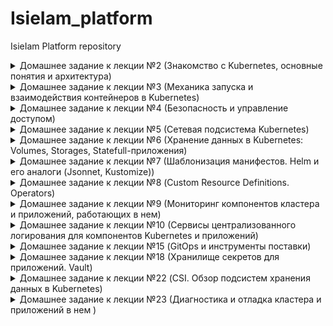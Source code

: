 # IsieIam_platform
IsieIam Platform repository

<details>
<summary>Домашнее задание к лекции №2 (Знакомство с Kubernetes, основные понятия и архитектура)
</summary>

### Предзадание:
 - создана ветка kubernetes-prepare, в ней:
 - добавлен .travis.yml
 - добавлен шаблон для описания PR
 - добавлен .github/auto_assign.yml
 - создан PR к ветке main

### Задание:
 - установлен minikube (sudo -E minikube start --driver=none)
 - minikube ssh для выбранного способа старта не работает, т.к. vm как таковой нет, в вышестоящем запуске миникуб запускается в docker
 - установлен k8s dashboard и k9s

```
Для получения token для dashboard использовать:
kubectl get secrets -n kubernetes-dashboard
kubectl describe secret kubernetes-dashboard-token-**** -n kubernetes-dashboard
```

 - Проверено удаление системных подов: выжили не все - storage-provisioner сгинул навсегда.

```
coredns-f9fd979d6-48jsj - контролируется replica-set
kube-proxy-c4zf9 - контролируется DaemonSet/kube-proxy
Остальные поды контролируются - Node/isie-virtualbox, они являются static pods и контролируются kubelet, доп инфо тут:
  https://kubernetes.io/docs/tasks/configure-pod-container/static-pod/
их yml хранятся в /etc/kubernetes/manifest/
```

 - Создан dockerfile для запуска nginx, в него помещен измененный дефолтный конфиг и простой homework.html для тестов.
 - В dockerfile добавлены команды для запуска nginx от пользователя с uid 1001, самого nginx на 8000 порту и root каталогом /app
 - Собран и запушен в hub.docker.com образ.

```
для сборки и пуша использовать:
sudo docker build -t isieiam/nginx-test:1.0 .
sudo docker push isieiam/nginx-test:1.0
```

 - Написан web-pod.yaml и применен в миникуб

```
для установки пода из файла:
kubectl apply -f web-pod.yaml
для получения yaml пода:
kubectl get pod web -o yaml
альтернативно - вывод описания пода
kubectl describe pod web
```

 - Добавлен к под-у web init контейнер, который скачивает статику с https://tinyurl.com/otus-k8s-intro и которое через volume попадает к nginx в его рутовую директорию.

```
для проверки и проброса порта наружу:
kubectl port-forward --address 0.0.0.0 pod/web 8000:8000
```

 - Hipster-shop - склонирован репо, собран и запушен в hub.docker.com frontend

```
для сборки и пуша фронта:
sudo docker build -t isieiam/hipster-front:1.0 .
sudo docker push isieiam/hipster-front:1.0
генерация манифестов средствами kubectl:
kubectl run frontend --image isieiam/hipster-front:1.0 --restart=Never --dry-run=true -o yaml > frontend-pod.yaml
```

### Задание со *:

> Выясните причину, по которой pod frontend находится в статусе Error

Причина в том что он не может найти переменные окружения:

```
panic: environment variable "PRODUCT_CATALOG_SERVICE_ADDR" not set
```

> Создайте новый манифест frontend-pod-healthy.yaml...В результате, после применения исправленного манифеста pod frontend должен находиться в статусе Running...Поместите исправленный манифест frontend-pod-healthy.yaml в директорию kubernetes-intro

Добавлены переменные окружения из https://github.com/GoogleCloudPlatform/microservices-demo/blob/master/kubernetes-manifests/frontend.yaml. 
Создан frontend-pod-healthy.yaml - в результате под запускается - все ок.

</details>

<details>
<summary>Домашнее задание к лекции №3 (Механика запуска и взаимодействия контейнеров в Kubernetes)
</summary>

### Задание:
- Развернут кластер через kind
- Проверено создание на практике replica-set
- Проверена на практике работа с deployment
- Проверено на практике использование probes
- Развернут node-exporter через daemonset на всех нодах кластера, включая master

> Руководствуясь материалами лекции опишите произошедшую ситуацию, почему обновление ReplicaSet не повлекло обновление запущенных pod? 

ответ из лекции: потому что ReplicationController "НЕ проверяет соответствие запущенных Podов шаблону"

- Вспомогательные команды:

```
- получить поды по метке:
kubectl get pods -l app=frontend
- получить реплики:
kubectl get rs
- масштабирование реплики
kubectl scale replicaset frontend --replicas=3
- отследить развертывание реплики по метке:
kubectl apply -f frontend-replicaset.yaml | kubectl get pods -l app=frontend -w
- откат deployment-a:
kubectl rollout undo deployment paymentservice --to-revision=1 | kubectl get rs -l app=paymentservice -w
```

### Задание со * №1:

> С использованием параметров maxSurge и maxUnavailable самостоятельно реализуйте два следующих сценария развертывания:

```
Аналог blue-green:
1. Развертывание трех новых pod
2. Удаление трех старых pod
Reverse Rolling Update:
1. Удаление одного старого pod
2. Создание одного нового pod
```

Созданы:
- paymentservice-deployment-bg.yaml
- paymentservice-deployment-reverse.yaml

### Задание со * №2:

> Найдите в интернете или напишите самостоятельно манифест node-exporter-daemonset.yaml для развертывания DaemonSet с Node Exporter

- в инете найдено здесь https://github.com/shevyf/prom_on_k8s_howto/blob/master/node-exporter-daemonset.yml
- актуализировано под текущую версию api и убраны некоторые навороты - см node-exporter-daemonset.yaml
- метрики собираются

### Задание со **:

>Найдите способ модернизировать свой DaemonSet таким образом, чтобы Node Exporter был развернут как на master, так и на worker нодах (конфигурацию самих нод изменять нельзя)

Пример можно найти в мануале: https://kubernetes.io/docs/concepts/workloads/controllers/daemonset/

```
tolerations: # this toleration is to have the daemonset runnable on master nodes remove it if your masters can't run pods
  - key: node-role.kubernetes.io/master
    effect: NoSchedule
```

Параметр добавлен в node-exporter-daemonset.yaml

</details>

<details>
<summary>Домашнее задание к лекции №4 (Безопасность и управление доступом)
</summary>

### Задание:

- Изучено https://kubernetes.io/docs/reference/access-authn-authz/rbac/
- сделаны задания:

#### Задание №1
- Создать Service Account bob, дать ему роль admin в рамках всего кластера
- Создать Service Account dave без доступа к кластеру

#### Задание №2
- Создать Namespace prometheus
- Создать Service Account carol в этом Namespace
- Дать всем Service Account в Namespace prometheus возможность делать get, list, watch в отношении Pods всего кластера

#### Задание №3
- Создать Namespace dev
- Создать Service Account jane в Namespace dev
- Дать jane роль admin в рамках Namespace dev
- Создать Service Account ken в Namespace dev
- Дать ken роль view в рамках Namespace dev

#### Шпаргалка:
- ClusterRole не принадлежит ни одному namespace
- ClusterRole - роль на весь кластер
- Role - роль только на неймспейс
- И с ролями надо внимательно - могут существовать одноименные роли на кластер и в неймспейсе
- FAQ по биндингу:

```
apiVersion: rbac.authorization.k8s.io/v1
# Этот биндинг дает ползователю "jane" роль pod-reader  в "default" неймспейсе
# Роль  "pod-reader" должна в этом неймспейсе существовать.
kind: RoleBinding
metadata:
  name: read-pods    # придумываем название биндингу
  namespace: default # создаем биндинг именно в default
subjects:            # кому даем права
                     # можно указать нескользо "subject"
- kind: User
  name: jane         # имя пользователя регистрозависимое
  apiGroup: rbac.authorization.k8s.io
roleRef:             # указываем одну роль которую дадим верхним пользователям или сервисаккаунтам
  kind: Role         # либо  Role, либо ClusterRole
  name: pod-reader   # должно быть имя существующей Role или ClusterRole
  apiGroup: rbac.authorization.k8s.io
```

</details>

<details>
<summary>Домашнее задание к лекции №5 (Сетевая подсистема Kubernetes)
</summary>

### Задание:

- ветка kubernets-network, рабочий каталог kubernetes-network
- добавлены и проверена работоспособность readinessProbe и livenessProbe в web-pod.yml
- создан deployment под наше приложение web, добавлена strategy, с параметрами maxSurge и maxUnavailable есть пример в прошлой Д/З в задании с *
- изучены service c clusterip, а также наложение его создания на iptables
- переключен kube-proxy на ipvs, установлен и настроен metallb, изучено применение service loadbalancer

```
Для получения прямого доступа с локальной машины до сервисов
узнаем ip minikube: minikube ip (192.168.49.2)
при создании указывали подсетку для ext адресов или смотрим ext адрес у нужного нам сервиса 
и дальше прописываем маршрут на локальной машине для доступа к сервисам ip route add 172.17.255.0/24 via 192.168.49.2

Альтернативно можно пробрасывать любые порты на сущности вида pod, deployment, service:
kubectl port-forward service/web-svc-lb 5555:5555
kubectl port-forward deployment/web 5555:8000
```

- Установлен Ingress-COntroller в виде nginx с использованием metallb (никогда так делать больше не буду, чет слишком сложно)
- Создан headless сервис и ingress для нашего сервиса (web-svc-headless.yaml, web-ingress.yaml )


### Самопроверка:

>Вопрос для самопроверки:
>1. Почему следующая конфигурация валидна, но не имеет смысла?

```
livenessProbe:
 exec:
 command:
 - 'sh'
 - '-c'
 - 'ps aux | grep my_web_server_process'
```

С точки зрения проверки работоспопобсноти сайта - наличие процесса веб-сервера не гарантирует работоспособность сайта.
Grep: the grep manual at the exit status section report: EXIT STATUS The exit status is 0 if selected lines are found, and 1 if not found.
Т.е. grep вернет 0 если процесс есть и не 1 если его нет.

>2. Бывают ли ситуации, когда она все-таки имеет смысл?

Бывают - например когда у нас какое-нибудь легаси приложение или когда в одном контейнере надо мониторить допустим два процесса(entrypoint отвечает за основное), а liveness смотрит допустим на второе и падение второго тоже критично.

### Задание со * №1:

> 1. Сделайте сервис LoadBalancer , который откроет доступ к CoreDNS снаружи кластера (позволит получать записи через внешний IP). Например, nslookup web.default.cluster.local 172.17.255.10 .
> 2. Поскольку DNS работает по TCP и UDP протоколам - учтите это в конфигурации. Оба протокола должны работать по одному и тому же IPадресу балансировщика.
> 3. Полученные манифесты положите в подкаталог ./coredns

Релизовано, см ./kubernetes-network/ext-coredns-svc.yaml

Правда есть момент - сам сервис позволяет резолвить как имена так и обратный просмотр, но что интересно, у меня имена резолвились только в виде ip_address.web.default.cluster.local, почему они так генерились непонятно.

Подсказка: см https://metallb.universe.tf/usage/#ip-address-sharing

### Задание со * №2: Ingress для Dashboard

> Добавьте доступ к kubernetes-dashboard через наш Ingress-прокси:
> 1. Cервис должен быть доступен через префикс /dashboard ).
> 2. Kubernetes Dashboard должен быть развернут из официального манифеста. Актуальная ссылка есть в .
> 3. Написанные вами манифесты положите в подкаталог ./dashboard

Установлен kubernetes-dashboard: https://github.com/kubernetes/dashboard

```
kubectl apply -f https://raw.githubusercontent.com/kubernetes/dashboard/v2.1.0/aio/deploy/recommended.yaml
```

Написан манифест: ./kubernetes-network/dashboard/dashboard-ingress.yaml Проверена работоспособность - все ок.

Для выковыривания токена можно использовать, подставив нужное имя пода: 

```
kubectl describe secret kubernetes-dashboard-token-t5qnb -n kubernetes-dashboard
```

### Задание со * №3: Canary для Ingress

> Перенаправление части трафика на выделенную группу подов должно происходить по HTTP-заголовку.
> Естественно, что вам понадобятся 1-2 "канареечных" пода. 
> Написанные манифесты положите в подкаталог ./canary

В каталоге ./kubernetes-network/canary созданы два типа файлов: deployment, service, ingress для main приложения и для canary.

Выполняем kubectl apply -f ./ в каталоге canary. В реузльтате получаем два приложения.

Основной интерес представляе web-ingress-canary.yaml - в нем задаются основные параметры канарейки:

```
    nginx.ingress.kubernetes.io/canary: "true"                  # включает режим канарейки для nginx для нашего правила
    nginx.ingress.kubernetes.io/canary-by-header: "canary"      # вариант №1: задаем header имя по которому будем проверять идти нам в канарейку или нет
    nginx.ingress.kubernetes.io/canary-by-header-value: "true"  #             задаем header значение
    #nginx.ingress.kubernetes.io/canary-weight: "50"            # вариант №2: задаем в % соотношении запросов между промом и канарейкой кого и ск-ко - не совместимо с вариантом №1
```

Проверить что canary работает, т.е. на него идет трафик для нашего приложения - можно на выводе index.html по host name - там будет имя пода: main для основного приложения, canary для канарейки.

Подробности по настройке можно найти тут: https://github.com/kubernetes/ingress-nginx/blob/master/docs/user-guide/nginx-configuration/annotations.md#canary

### Доп инфо:

- на 20 версии кубера и докера заработало minikube ssh
- для запуска minikube: minikube start --vm-driver=docker  (причем по дефолту теперь оно запускается с vm в виде docker)
- Остановка: minikube stop
- Удаление кластера: minikube delete
- Установка дашборда: minikube dashboard
- Установка ингресса: minikube addons enable ingress
- Получение адреса minikube: minikube ip

</details>

<details>
<summary>Домашнее задание к лекции №6 (Хранение данных в Kubernetes: Volumes, Storages, Statefull-приложения)
</summary>

### Задание:

- Запущен кластен через kind
- Установлен MinIO (https://min.io) statefulset и service с использованием их манифестов:

```
kubectl apply -f https://raw.githubusercontent.com/express42/otus-platformsnippets/master/Module-02/Kuberenetes-volumes/minio-statefulset.yaml
kubectl apply -f https://raw.githubusercontent.com/express42/otus-platformsnippets/master/Module-02/Kuberenetes-volumes/minio-headless-service.yaml
```

- Манифесты сохранены в каталог: ./kubernetes-volumes
- Замучаны pv и pvc в разных способах создания и удаления, а также применения политик.
- Изучено как это хранится на диске с учетом stadard плагина kind и minikube
- Для запуска minio можно использовать: kubectl port-forward statefulsets/minio 9000:9000
- Опробовано использование самого minio
- На будущее есть некая то ли фича, то ли баг(по крайней мере офф документации k8s поведение явно противоречит, то это же плагин :) ):

>Интересный момент поймал на kind(да и minikube также ведет себя) с volume(домашка с minio): 
>если попытаться удалить PV(policy deleted) при существующем PVC, PV перейдет в terminated 
>как описано например тут https://kubernetes.io/docs/concepts/storage/persistent-volumes/#storage-object-in-use-protection), 
>но когда удалить PVC после этого, PV удалится, но данные по факту останутся в каталоге докера(в volumes) несмотря на политику. 
>Если же удалить изначально PVC, то и PV и данные удалятся(считаем что сам ss minio во всех случаях уже убит).  

### Задание со *

>В конфигурации нашего StatefulSet данные указаны в открытом виде, что не безопасно.
> Поместите данные в и настройте конфигурацию на их использование.

Написан манифест для secret. Сами secret закодированы base64. В существующие манифест statefulset добавлено использование secret.

</details>


<details>
<summary>Домашнее задание к лекции №7 (Шаблонизация манифестов. Helm и его аналоги (Jsonnet, Kustomize))
</summary>

### Задание:

- В этом задании есть небольшая инструкция по google cloud platform.(само облако осталось с прошлого курса)
- Создан k8s в GCP
- Обновлен helm3 до актуальной версии.

```
т.к. часть версий helm чартов из старого репа, то обзовем:
старые: helm repo add stable-old https://charts.helm.sh/stable
новые:  helm repo add stable https://kubernetes-charts.storage.googleapis.com
```

- Установлен nginx ingress через helm:

```
kubectl create ns nginx-ingress
helm upgrade --install nginx-ingress stable-old/nginx-ingress --wait \
 --namespace=nginx-ingress \
 --version=1.41.3
```

- Установлен cert manager через helm:

```
kubectl create namespace cert-manager
# ставим дополнения:
kubectl apply -f https://github.com/jetstack/cert-manager/releases/download/v1.1.0/cert-manager.crds.yaml -n cert-manager
# ставим сам менеджер
helm install cert-manager jetstack/cert-manager --namespace cert-manager --version v1.1.0
# доп инфо:
https://habr.com/ru/company/flant/blog/496936/
```

- Установлены clusterissures для автоматической выдачи сертификатов используя let's encrypt - см kubernetes-templating/cert-manager. Один файл для прода(реальный сертификат), второй для stage(фейковый сертификат от LE)

```
Для использования потом в ингрессе этих issuer необходимо добавить аннотации и секрет - как на примере ниже(в секрет поместится полученный сертификат):
  tls:
    enabled: true
    secretName: "harbor.35.192.45.27.nip.io"
    #secretName: ""
  ingress:
    hosts:
      core: harbor.35.192.45.27.nip.io
    annotations:
      kubernetes.io/ingress.class: nginx
      kubernetes.io/tls-acme: "true"
      cert-manager.io/cluster-issuer: "letsencrypt-production"
      cert-manager.io/acme-challenge-type: http01
```

- Установлен chartmuseum, на нем проверена корректная выдача сертификата - все ок.

```
kubectl create ns chartmuseum
helm upgrade --install chartmuseum stable-old/chartmuseum --wait \
 --namespace=chartmuseum \
 --version=2.13.2 \
 -f kubernetes-templating/chartmuseum/values.yaml

helm ls -n chartmuseum
```

### Задание со * №1: chartmuseum

>Научитесь работать с chartmuseum
>Опишите в PR последовательность действий, необходимых для добавления туда helm chart's и их установки с использованием chartmuseum как репозитория

Набор команд для использования chartmuseum ниже, вспомогательные ссылки: 
- https://chartmuseum.com/docs/#uploading-a-chart-package
- https://stackoverflow.com/questions/48577211/fail-to-upload-chart-to-chartmuseum

Тренироваться будем на чартах реддита с прошлых заданий:

```
# Для начала ставим плагин позволяющий пушить в какой-либо хелм репо:
helm plugin install https://github.com/chartmuseum/helm-push.git
# создаем пакет чарта (на выходе получим архив такой же как и при сборе зависимостей)
helm package .
# добавляем музей как репо для хелма:
helm repo add my-chartmuseum https://chartmuseum.34.68.65.51.nip.io
# пушим
helm push reddit/ my-chartmuseum
# обновляем:
helm repo update
# проверяем:
helm search repo reddit
NAME                 	CHART VERSION	APP VERSION	DESCRIPTION                   
my-chartmuseum/reddit	0.1.0        	           	OTUS sample reddit application
# и при необходимости можно поставить:
helm upgrade --install reddit my-chartmuseum/reddit
```

### Самостоятельное задание  №1: harbor

- Добавляем репо: helm repo add harbor https://helm.goharbor.io
- Создаем namespace: kubectl create ns harbor
- Устанавливаем, перед этим подготовив кастомные переменные:

```
helm upgrade --install harbor harbor/harbor --wait \
 --namespace=harbor \
 -f kubernetes-templating/harbor/values.yaml
```

- Реквизиты по умолчанию - admin/Harbor12345
- Был какой непонятный глюк что сервис не пускал себя с паролем при включенном tls, спустя неделю при тех же настройках все запустилось.

### Задание со * №2: Используем helmfile

> Опишите установку nginx-ingress, cert-manager и harbor в helmfile
> Приложите получившийся helmfile.yaml и другие файлы (при их наличии) в директорию kubernetes-templating/helmfile

- Написан файл: kubernetes-templating/helmfile/helmfile.yaml
- Для установки богатства из файла достаточно использовать helmfile sync в каталоге с файлом, единственно потом придется запустить повторно проставив корректный ext-ip ингресса(т.к. используется внешний сервис для генерации dns по ip).
- Есть момент: если существуют какие-то одноименные ресурсы оно выдаст ошибку и не поставится (например crd от cred-manager), но это справедливо и для любой установки любого чарта к существующим ресурсам в k8s.


### Задание: Создаем свой helm chart

- создан helm-chart для hipster-shop, запущен, работает(для gcp чтобы пробросить nodeport - надо зайти в gui найти сервис и там будет команда для forwarding).
- вынесен frontend в отдельный чарт - проверена работоспособность через  ingress - все ок.
- параметризован чарт frontend и добавлен в зависимости к основному чарту hipster-shop (не забываем, что из чарта HS фронтенд удален)
- Шпаргалка:

```
# создаем namespace для магазина:
kubectl create ns hipster-shop
# основная команда helm для разворачивания:
helm upgrade --install hipster-shop kubernetes-templating/hipster-shop --namespace hipster-shop
# обновить зависимости для чарта:
helm dep update kubernetes-templating/hipster-shop
# ставим чарт с переопределением входных значений (в данном случае они же и являются дефолтными :))
helm upgrade --install frontend kubernetes-templating/frontend --namespace hipster-shop -f kubernetes-templating/frontend/values.yaml
# удалить релиз:
helm delete frontend --namespace hipster-shop
```

### Задание со * №3: 

>Выберите сервисы, которые можно установить как зависимости, используя community chart's. Например, это может быть Redis.

- Вынесен redis из чарта hipster-shop и переведен на community чарт - в файле chart.yaml указана зависимость на внешний чарт с redis.
- добавлены доп переменные для redis(для упрощения запуска) и для сервиса cartservice(параметризован адрес redis) - см kubernetes-templating/hipster-shop/values.yaml
- удален deployment и service от redis из основного файла hipster-shop
- проверена работоспособность - все ок.

### Необязательное задание: Работа с helm-secrets

плагин переехал на новое место, то ставим плагин для секретов: 

```
helm plugin install https://github.com/jkroepke/helm-secrets
```

Инструкция по подготовке и шифрованию секретов:

```
генерим ключ:
gpg --full-generate-key
спросит пароль на закрытый и будет храиться где-то в домашнем каталоге - путь будет в выводе, как и имя ключа (много-много символов)
Для зашифровки:
sops -e -i --pgp 22CF5819B008C76172A3E90E9AD1DCB723941D38 secrets.yaml
Для расшифровки:
# helm secrets
helm secrets view secrets.yaml
# sops
sops -d secrets.yaml
и нужно будет ввести пароль закрытого ключа.
```

использование:

```
helm secrets upgrade --install frontend kubernetes-templating/frontend --namespace
hipster-shop \
 -f kubernetes-templating/frontend/values.yaml \
 -f kubernetes-templating/frontend/secrets.yaml
```

### Проверка: залить все чарты в harbor

- Мануал по подключению harbor как чарт репо: https://goharbor.io/docs/1.10/working-with-projects/working-with-images/managing-helm-charts/
- создан kubernetes-templating/repo.sh для добавления репо харбора.
- Далее как с музеем:

```
# добавляем репо (дублирую sh, чтобы не искать), кстати в отличие от музея - харбор хочет авторизацию и chartrepo обязательный путь после имени хоста
helm repo add templating --username=admin --password=Harbor12345 https://harbor.35.192.45.27.nip.io/chartrepo
helm push hipster-shop/ templating
helm push frontend/ templating
helm repo update
helm search repo hipster-shop
```

### Задание: kubecfg

- установлен kubecfg
- вынесены из основного чарта hipster-shop длва сервиса: paymentservice и shippingservice (deployment и service)
- создан services.jsonnet шаблон для генерации компонентов двух сервисов
- чем хорош jsonnet - им удобно генерить компоненты большого множества почти одинаковых сервисов, во всех остальных случаях это боль - достаточно посмотреть на файл.
- kubecfg/jsonnet очень сильно зависят от версии k8s и соответствующего ей версии библиотеки libsonnet - если не сходятся - можно легко нарваться на несовместимость версий сущностей k8s.
- библиотека libsonnet взята с какой-то ветки и положена локально, т.к. удаленно не скачивалось.
- для проверки указанных шаблонов: kubecfg show services.jsonnet
- для установки: kubecfg update services.jsonnet --namespace hipster-shop

### Задание со * №4:

>Выберите еще один микросервис из состава hipster-shop и попробуйте использовать другое решение на основе jsonnet, например Kapitan или qbec.

Не делал.

### Самостоятельное задание  №2: Kustomize

>Отпилите еще один (любой) микросервис из all-hipstershop.yaml.yaml и самостоятельно займитесь его kustomизацией.

- отпилен recommendationservice
- созданы yaml для kusomize: kubernetes-templating/kustomize base и override
- в override сделаны две кастомизации: dev и prod 
- dev - по сути является недостающим кусочком для текущей установки hipster-shop. Для установки: kubectl apply -k kubernetes-templating/kustomize/overrides/dev
- prod отличается namespace, label и префиксом
- для просмотра результатов кастомизированных yaml: kubectl kustomize overrides/dev
- доп инфо можно найти тут: https://kubectl.docs.kubernetes.io/references/kustomize/

</details>

<details>
<summary>Домашнее задание к лекции №8 (Custom Resource Definitions. Operators)
</summary>

### Задание:

- Написаны CustomResource и CustomResourceDefinition для mysql оператора
- В crd добавлено описание обязательных полей.
- Внимание, для 20 версии k8s формат crd в kubernetes-operators/deploy/crd.yaml уже deprecated и например validation в таком виде не работает. Рядом лежит crd16.yml, который работает корректно.
- Написана часть логики mysql оператора при помощи python KOPF (каталог kubernetes-operators/build) (кратко за логику отвечает py скрипт, который в рядом лежащие шаблоны подставляет значения от cr)
- Применены crd, запущен оператор/применены его манифесты из deploy каталога/ применер CR (в deploy/deploy-operator.yml указать нужный образ с оператором)
- Есть два варианта запуска, первый дебажный через явный локальный запуск оператора и второй честный с использованием докер образа с оператором.
- Для проверки в дебажном режиме:

```
# применяем crd
kubectl apply -f deploy/crd.yml
# запускаем оператор в каталоге build (для работы не забыть pip3 install kopf/kubernetes)
kopf run mysql-operator.py
# скрипт запустится и в консольке будут его логи
# далее применяем cr
kubectl apply -f deploy/cr.yml
```

- Для проверки по-честному:

```
# применяем crd
kubectl apply -f deploy/crd.yml
# проставляем нужный образ (isieiam/mysql-operator:1.0 или готовый из ДЗ) и применяем соответствующие манифесты:
kubectl apply -f deploy/service-account.yml
kubectl apply -f deploy/role.yml
kubectl apply -f deploy/role-binding.yml
kubectl apply -f deploy/deploy-operator.yml

# далее применяем cr
kubectl apply -f deploy/cr.yml
```
- При этом можем посмотреть на job-ы(видим что restore фелится с ошибкой, т.к. не может найти файлик бекапа, но так и задумано):

```
kubectl get jobs.batch
```

- Для проверки что все работает как надо:

```
#посмотреть что за объекты у нас создались:
kubectl get crd
kubectl get mysqls.otus.homework
kubectl describe mysqls.otus.homework mysql-instance

# для удобства помещаем имя пода в переменную окружения
export MYSQLPOD=$(kubectl get pods -l app=mysql-instance -o jsonpath="{.items[*].metadata.name}")
# создаем табличку в нашей созданной оператором бд и закидываем туда две строчки данных
kubectl exec -it $MYSQLPOD -- mysql -u root -potuspassword -e "CREATE TABLE test (id smallint unsigned not null auto_increment, name varchar(20) not null, constraint pk_example primary key (id) );" otus-database
kubectl exec -it $MYSQLPOD -- mysql -potuspassword -e "INSERT INTO test ( id, name) VALUES ( null, 'some data' );" otus-database
kubectl exec -it $MYSQLPOD -- mysql -potuspassword -e "INSERT INTO test ( id, name ) VALUES ( null, 'some data-2' );" otus-database
# проверяем содержимое:
kubectl exec -it $MYSQLPOD -- mysql -potuspassword -e "select * from test;" otus-database

# проверяем удаление:
kubectl delete mysqls.otus.homework mysql-instance
# PV для mysql должен был удалиться, проверяем
kubectl get pv
# и проверяем что в момент удаления у нас выполнился бекап - джоб должен был отработать
kubectl get jobs.batch

# а теперь самое интересное, создаем инстанс еще раз:
kubectl apply -f deploy/cr.yml

#и смотрим job:
kubectl get jobs.batch
# мы должны увидеть что restore job запустился: он взял бд из бекапа и затолкал его в вновь созданный pv и мы можем проверить это:
export MYSQLPOD=$(kubectl get pods -l app=mysql-instance -o jsonpath="{.items[*].metadata.name}")
kubectl exec -it $MYSQLPOD -- mysql -potuspassword -e "select * from test;" otus-database
```
- для проверки в выводе должно быть что-то такое:

```
:~/otus/IsieIam_platform/kubernetes-operators(kubernetes-operators)$ kubectl get jobs.batch
NAME                         COMPLETIONS   DURATION   AGE
backup-mysql-instance-job    1/1           3s         102s
restore-mysql-instance-job   1/1           3m31s      3m37s
:~/otus/IsieIam_platform/kubernetes-operators(kubernetes-operators)$ export MYSQLPOD=$(kubectl get pods -l app=mysql-instance -o jsonpath="{.items[*].metadata.name}")
:~/otus/IsieIam_platform/kubernetes-operators(kubernetes-operators)$ kubectl exec -it $MYSQLPOD -- mysql -potuspassword -e "select * from test;" otus-database
mysql: [Warning] Using a password on the command line interface can be insecure.
+----+-------------+
| id | name        |
+----+-------------+
|  1 | some data   |
|  2 | some data-2 |
+----+-------------+
```

- внимание - для 20 версии k8s оператор не может удалить PV, чистый тест возможен например на 16:

```
minikube start --vm-driver=docker --kubernetes-version=v1.16.1
```
### Задание со * :

>Исправить контроллер, чтобы он писал в status subresource
>Добавить в контроллер логику обработки изменений CR

не делал - уровень моего кунг-фу в python пока недостаточен для этого :)


</details>

<details>
<summary>Домашнее задание к лекции №9 (Мониторинг компонентов кластера и приложений, работающих в нем)
</summary>

### Задание:

- Выбран 4 уровень :) (Can i play, daddy?), т.к. лучше в Wolfenstein на death incarnate, чем в k8s :D
- взят актуальный чарт уже kube-prometheus-stack: https://github.com/prometheus-community/helm-charts/tree/main/charts/kube-prometheus-stack
- актуализированы values (kubernetes-monitoring/kube-prometheus-stack): включены ingress, настроены хосты для alertmanager, prometheus, grafana на mydomain.com
- ключевой момент, подсмотренный в лекции: необходимо поставить переменную serviceMonitorSelectorNilUsesHelmValues: false  иначе prom будет смотреть только те servicemonitor, у которых есть label поставленные от релиза helm.
- задеплоен чарт prom-a в кластер (в качестве k8s был взят minikube)

```
# шпаргалка по minikube
minikube start --vm-driver=docker
minikube addons enable ingress
minikube stop
minikube delete

# установка прома:
helm upgrade --install prometheus prometheus-community/kube-prometheus-stack -f kubernetes-monitoring/kube-prometheus-stack/values.yaml
```

- взят с первой ДЗ nginx, добавлен в конфиг параметр для его статуса, сбилжен образ isieiam/nginx-test:2.0
- взяты deployment, service, ingress с предыдущей ДЗ с canary для деплоя nginx из пункта выше.
- для доступа в локальный hosts прописаны имена хостов из ингресса и сервисы доступны по адресам:

```
http://prometheus.mydomain.com
http://alertmanager.mydomain.com
http://grafana.mydomain.com
сайт на nginx c логотипом otus: http://ingress.local
страница статуса nginx:         http://ingress.local/basic_status
```
- написаны deployment, service и service monitor для nginx prometheus exporter (доп инфо: https://github.com/nginxinc/nginx-prometheus-exporter)
- что делает exporter - у него параметром указан адрес сервиса nginx и он с nginx-вой страницы со статусом берет метрики и выдает прому в удобоваримом виде.
- для установки nginx и nginx-prometheus-exporter можно использовать kubectl apply -f . в каталоге kubernetes-monitoring/
- С репа nginx-prometheus-exporter взят дашборд для графаны: https://github.com/nginxinc/nginx-prometheus-exporter/tree/master/grafana
- Выглядит оно след образом:
![nginx exporter dashboard](./kubernetes-monitoring/screen/grafana_2021-01-07_18-42-39.png)

</details>

<details>
<summary>Домашнее задание к лекции №10 (Сервисы централизованного логирования для компонентов Kubernetes и приложений)
</summary>

### Задание:

- Создан кластер в gcp (1 нода в default, 3 в infra pool-ах)
- для трех нод в infra добавлены taints, можно либо в gui либо в консоли, на примере kind(запрет на shedule подов на эту ноду):

```
kubectl taint nodes kind-worker2 node-role=infra:NoSchedule
kubectl taint nodes kind-worker3 node-role=infra:NoSchedule
kubectl taint nodes kind-worker4 node-role=infra:NoSchedule
```

- установлен в ns microservices-demo hipster-shop
- подготовлены values для чарта EFK,с учетом требований по tolerations и установлен EFK в infra-pool
- донастроен fluentbit для отправки логов по адресу в  elastic с доп modify на удаление лишних полей
- установлен nginx ingress в кластер также в infra-pool 
- установлен prometheus-stack и elk exporter для сбора метрик elastic в проме.
- импортирован дашборд https://grafana.com/grafana/dashboards/4358 для elastic в графану
- проверена отработка мониторинга при отключении нод из infra pool
- настроено попадание логов nginx в elastic (достаточно в fluentbit прописать tolerations, чтобы он установился и на те ноды где живет nginx ingress)
- отформатированы логи nginx в json, в его values добавлены параметры, описанные по ссылка ниже:

```
https://kubernetes.github.io/ingress-nginx/user-guide/nginx-configuration/configmap/#log-format-escape-json
https://kubernetes.github.io/ingress-nginx/user-guide/nginx-configuration/configmap/#log-format-upstream
```

- для nginx добавлена настройка для serviceMonitor для отправки метрик в сторону prometheus
- созданы визуализации(по общему кол-ву и по кодам ответов) и дашборд для nginx в kibana(единственное отличие от методички в названии label:  kubernetes.labels.app_kubernetes_io/name : ingress-nginx)
- дашборд и визуализации экспортированы в kubernetes-logging/export.ndjson

![nginx ingress kibana dashboard](./kubernetes-logging/screen/kibana_ingress.png)

- установлен Loki и promtail через helm чарт, отдельно вынесены его values
- добавлен datasource loki в values для prometheus-stack в additional datasource у grafana(файл prometheus-operator.values.yaml добавлен в каталог, но по сути он от prometheus-stack лежащего рядом, а не от prom-operator)
- создан дашборд для nginx-ingress в grafana, содержащий логи nginx, ingress request volume, ingress success rate и срок истечения сертфииката
- дашборд выгружен в nginx-ingress.json, хотя дашборд https://github.com/kubernetes/ingress-nginx/blob/master/deploy/grafana/dashboards/nginx.json - достаточно интересный для использования :)

![nginx ingress grafana dashboard](./kubernetes-logging/screen/grafana_ingress.png)

### Задания со *:
- не делал

### Полезные команды:

```
#Устанавливаем nginx-ingress
kubectl create ns nginx-ingress
helm upgrade --install nginx-ingress ingress-nginx/ingress-nginx --wait --namespace=nginx-ingress -f ingress.values.yaml

# интересный параметр -o wide для поиска подов с учетом имен нод где они разместились
kubectl get pods -n microservices-demo -o wide

# ставим еластик
helm upgrade --install elasticsearch elastic/elasticsearch --namespace observability -f elasticsearch.values.yaml
helm upgrade --install kibana elastic/kibana --namespace observability -f kibana.values.yaml
helm upgrade --install fluent-bit stable-old/fluent-bit --namespace observability -f fluentbit.values.yaml

# ставим пром и экспортер для еластика:
helm upgrade --install prometheus prometheus-community/kube-prometheus-stack -f kube-prometheus-stack/values.yaml --namespace observability
helm upgrade --install elasticsearch-exporter stable-old/elasticsearch-exporter --set es.uri=http://elasticsearch-master:9200 --set serviceMonitor.enabled=true --namespace=observability

# ставим локи
# старый чарт
helm upgrade --install loki loki/loki-stack --namespace observability -f loki.values.yaml
# новый чарт
helm upgrade --install loki grafana/loki --namespace=observability -f loki.values.yaml
```

</details>

<details>
<summary>Домашнее задание к лекции №15 (GitOps и инструменты поставки)
</summary>

### Задание:

- Зарегался на gitlab - проект с microservice-demo: https://gitlab.com/isieiam/microservices-demo
- helm чарты взяты готовые из демонстрационного репа: https://gitlab.com/express42/kubernetes-platform-demo/microservices-demo/
- Для создания кластера в gce:

```
# Установка с Istio(так не работает, текущий istio, который дает google не совместим с актуальной версией flagger - набор метрик istio разный):
gcloud beta container clusters create otus-cluster \
    --addons=Istio --istio-config=auth=MTLS_PERMISSIVE \
    --cluster-version=1.17.16-gke.1600 \
    --machine-type=n1-standard-2 \
    --num-nodes=4 \
    --zone=us-central1-c

# Установка без Istio
gcloud beta container clusters create otus-cluster \
    --cluster-version=1.17.16-gke.1600 \
    --machine-type=n1-standard-2 \
    --num-nodes=4 \
    --zone=us-central1-c

# для настройки локального kubectl
gcloud container clusters get-credentials otus-cluster --zone us-central1-c --project mytest-302917
где otus-cluster - имя кластера, project - проект созданный в gce
```

- Собраны докер образы всех микросервисов, для упрощения сборки и пуша можно воспользоваться простеньким скриптом: kubernetes-gitops/build-all.sh
- Установлен в кластер flux: https://docs.fluxcd.io/en/1.18.0/tutorials/get-started.html

```
# Добавляем repo helm-a
helm repo add fluxcd https://charts.fluxcd.io
helm repo update

# Ставим crd:
kubectl apply -f https://raw.githubusercontent.com/fluxcd/helm-operator/master/deploy/crds.yaml
# Создаем namespace и ставим сам flux и helm-оператор для него (выполнять в каталоге kubernetes-gitops, где лежат кастомные values)
kubectl create namespace flux
helm upgrade --install flux fluxcd/flux -f flux.values.yaml --namespace flux
helm upgrade --install helm-operator fluxcd/helm-operator -f helm-operator.values.yaml --namespace flux

# ВНИМАНИЕ!!! - именно в values указано на какой репо смотрит flux для синхронизации

# Качаем себе консольную утилиту flux-а
wget https://github.com/fluxcd/flux/releases/download/1.21.1/fluxctl_linux_amd64

# получаем ssh ключик для flux-а и далее его кидаем в наш репо, который мониторится flux-ом
fluxctl identity --k8s-fwd-ns flux

# принудительная синхронизация репа и сервисов в k8s
fluxctl --k8s-fwd-ns flux sync

# Если посмотреть логи flux, то там будут видны все попытки синка, для примера создание namespace
ts=2021-02-07T17:57:24.106873143Z caller=sync.go:606 method=Sync cmd="kubectl apply -f -" took=639.97353ms err=null output="namespace/microservices-demo created"
```

- Проверено обновление сервиса через flux при появлении образа с новым тегом в docker-registry. Причем при текущих настройках работает не только инкремент версии образа, но и удаление тега из репа и откат на предыдущую версию.
Из интересного стоит обратить внимание на выбор тегов образов - задаются регуляркой, т.е. можно не все теги брать на автоматический синк.
- Принцип работы flux: он мониторит репо и каталог, указанные в настройках. При этом он сам поставит и namespace и смотрит за своими yaml, лежащими в releases и имеющих тип:

```
apiVersion: helm.fluxcd.io/v1
kind: HelmRelease
```
- Магия flux: при нахождении обновления(не важно в какую сторону), также и правит тег образа в самом репо где лежат его релизы.
- Когда flux находит изменение, то в логах будет следующее(смотрим на front, он единственный кто поменялся):

```
ts=2021-02-07T18:45:05.744203654Z caller=release.go:79 component=release release=frontend targetNamespace=microservices-demo resource=microservices-demo:helmrelease/frontend helmVersion=v3 info="starting sync run"
ts=2021-02-07T18:45:06.241820999Z caller=release.go:353 component=release release=frontend targetNamespace=microservices-demo resource=microservices-demo:helmrelease/frontend helmVersion=v3 info="running upgrade" action=upgrade
ts=2021-02-07T18:45:06.302887418Z caller=helm.go:69 component=helm version=v3 info="preparing upgrade for frontend" targetNamespace=microservices-demo release=frontend
ts=2021-02-07T18:45:06.312008041Z caller=helm.go:69 component=helm version=v3 info="resetting values to the chart's original version" targetNamespace=microservices-demo release=frontend
ts=2021-02-07T18:45:06.609795672Z caller=helm.go:69 component=helm version=v3 info="performing update for frontend" targetNamespace=microservices-demo release=frontend
ts=2021-02-07T18:45:06.681725276Z caller=helm.go:69 component=helm version=v3 info="creating upgraded release for frontend" targetNamespace=microservices-demo release=frontend
ts=2021-02-07T18:45:06.701746662Z caller=helm.go:69 component=helm version=v3 info="checking 4 resources for changes" targetNamespace=microservices-demo release=frontend
ts=2021-02-07T18:45:06.708246374Z caller=helm.go:69 component=helm version=v3 info="Looks like there are no changes for Service \"frontend\"" targetNamespace=microservices-demo release=frontend
ts=2021-02-07T18:45:06.757950126Z caller=helm.go:69 component=helm version=v3 info="Created a new Deployment called \"frontend-hipster\" in microservices-demo\n" targetNamespace=microservices-demo release=frontend
ts=2021-02-07T18:45:06.763248675Z caller=helm.go:69 component=helm version=v3 info="Looks like there are no changes for Gateway \"frontend-gateway\"" targetNamespace=microservices-demo release=frontend
ts=2021-02-07T18:45:06.773521541Z caller=helm.go:69 component=helm version=v3 info="Looks like there are no changes for VirtualService \"frontend\"" targetNamespace=microservices-demo release=frontend
ts=2021-02-07T18:45:06.775903703Z caller=helm.go:69 component=helm version=v3 info="Deleting \"frontend\" in microservices-demo..." targetNamespace=microservices-demo release=frontend
ts=2021-02-07T18:45:07.104205333Z caller=helm.go:69 component=helm version=v3 info="updating status for upgraded release for frontend" targetNamespace=microservices-demo release=frontend
ts=2021-02-07T18:45:07.135411421Z caller=release.go:364 component=release release=frontend targetNamespace=microservices-demo resource=microservices-demo:helmrelease/frontend helmVersion=v3 info="upgrade succeeded" revision=f7c4ad7b45349843881883009c276bad1e67cd64 phase=upgrade
```

- Написаны flux-релизы для всех сервисов демки (сервисы поднимутся с первого раза не все и это норм, зафейлится loadgenerator т.к. в текущих настройках он мониторит фронт с внешнего url и при условии, что  ingress или istio при этом нет).
- Отдельно установлен Istio: качаем с https://istio.io/latest/docs/setup/getting-started/ его архив и далее

```
# Ставим истио в кластер - namespace он создаст сам
istioctl install --set profile=default -y
# доставляем prometheus, именно в него istio будет заливать свои метрики, которые в том числе нужны для работы канарейки
kubectl apply -f https://raw.githubusercontent.com/istio/istio/release-1.9/samples/addons/prometheus.yaml -n istio-system
```
- У istio есть интересная настройка, которая явно задаётся при создании его через gce addon --istio-config=auth=MTLS_PERMISSIV - она отвечает за то какой вид трафик разрешает istio между подами.
Подробно об этом здесь: https://istio.io/latest/docs/tasks/security/authentication/mtls-migration/
- Обратить внимание, что в yaml файле namespace - указан параметр   labels:  istio-injection: enabled - это нужно для того, чтобы подселить istio в каждый наш сервис.
Если посмотреть список подов - то видно будет что в каждом из них стало по 2 контейнера: один сам сервис, второй sidecar контейнер с istio(но автоматом подселение не произойдет, только при пересоздании подов).
- Istio может играть роль ингресса, для этого сервису(который мы хотим вставить наружу) нужно создать две доп сущности: gateway и virtualservice - см на примере frontend.
- Для того чтобы посмотреть ext адрес istio: kubectl get gateway -n microservices-demo
- Установлен Flagger( оператор Kubernetes, созданный для автоматизации canarydeployments):

```
# Добавляем репо
helm repo add flagger https://flagger.app
helm repo update

# ставим crd
kubectl apply -f https://raw.githubusercontent.com/weaveworks/flagger/master/artifacts/flagger/crd.yaml

# ставим флаггер и вот тут самая магия: здесь указан прометей, который мы поставили вместе с istio - именно с него он будет брать метрики istio
helm upgrade --install flagger flagger/flagger \
--namespace=istio-system \
--set crd.create=false \
--set meshProvider=istio \
--set metricsServer=http://prometheus:9090
```

- Canary релиз через flagger: создается отдельная сущность flagger - см yaml canary в каталоге frontend https://gitlab.com/isieiam/microservices-demo/-/blob/master/deploy/charts/frontend/templates/canary.yaml

```
# Более подробная инфо: https://docs.flagger.app/how-it-works#canary-custom-resource

# смотрим на canary
kubectl get canary -n microservices-demo
NAMESPACE NAME STATUS WEIGHT LASTTRANSITIONTIME
microservices-demo frontend Initializing 0 2020-02-09T22:23:00Z

# когда он создается, то основной сервис получает приписку primary
kubectl get pods -n microservices-demo -l app=frontend-primary
NAME READY STATUS RESTARTS AGE
frontend-primary-649f9c4579-jgv8h 2/2 Running 0 2m56s
```

- При установленном canary если обновить образ сервиса, то согласно конфигу канарейки часть запросов пойдут на нее и дальше согласно настройкам, доля канарейки будет повышаться и в конце концов она поменяется с текущим primary. 
Но для использования этого в проме - метрики должны быть достаточны для определния живости сервиса. В нашем примере используется просто анализ кодов ответов на запросы.

```
# Если выполнить:
kubectl describe canary frontend -n microservices-demo
# то увидим как менялась доля канарейки (в нашем случае по настройкам на canary сразу шло 50% трафика)
Events:
  Type     Reason  Age                From     Message
  ----     ------  ----               ----     -------
  Warning  Synced  23m                flagger  frontend-primary.microservices-demo not ready: waiting for rollout to finish: observed deployment generation less then desired generation
  Normal   Synced  22m (x2 over 23m)  flagger  all the metrics providers are available!
  Normal   Synced  22m                flagger  Initialization done! frontend.microservices-demo
  Normal   Synced  8m2s               flagger  New revision detected! Scaling up frontend.microservices-demo
  Normal   Synced  7m2s               flagger  Starting canary analysis for frontend.microservices-demo
  Normal   Synced  7m2s               flagger  Advance frontend.microservices-demo canary weight 50
  Normal   Synced  6m2s               flagger  Advance frontend.microservices-demo canary weight 100
  Normal   Synced  5m2s               flagger  Copying frontend.microservices-demo template spec to frontend-primary.microservices-demo
  Normal   Synced  4m2s               flagger  Routing all traffic to primary
  Normal   Synced  3m2s               flagger  Promotion completed! Scaling down frontend.microservices-demo
```

- Есть один хитрый момент: для используемых настроек и метрик нужно чтобы был трафик на сервис - если его не будет - то нечего анализировать и канарейка просто умрет :)
- Откуда берутся метрики flagger-а: см https://flagger.app/intro/faq.html#metrics - где видно как он генерит свои стандартные метрики на основе метрик istio. При этом можно создавать и свои кастомные метрики.
- При этом - выше это метрики, которые используются для настройки canary, но если посмотреть prometheus у flagger есть и свои статусные метрики связанные с самими сущностями canary, например:
![flagger own metrics](./kubernetes-gitops/screens/flagger_canary.png)

Одна метрика: зеленая - это primary сервис, красная, это canary, видно что в какой-то момент, их доля изменилась сначала на 50%(такие настройки в конфиге canary), а потом и на 100%.

<details>
<summary>Полный вывод по canary</summary>

```
isie@isie-VirtualBox:~/otus/IsieIam_platform/kubernetes-gitops(kubernetes-gitops)$ kubectl get canaries -n microservices-demo
NAME       STATUS      WEIGHT   LASTTRANSITIONTIME
frontend   Succeeded   0        2021-02-13T19:42:08Z

============================
isie@isie-VirtualBox:~/otus/IsieIam_platform/kubernetes-gitops(kubernetes-gitops)$ kubectl describe canary frontend -n microservices-demo
Name:         frontend
Namespace:    microservices-demo
Labels:       <none>
Annotations:  helm.fluxcd.io/antecedent: microservices-demo:helmrelease/frontend
API Version:  flagger.app/v1beta1
Kind:         Canary
Metadata:
  Creation Timestamp:  2021-02-13T19:21:49Z
  Generation:          1
  Resource Version:    18778
  Self Link:           /apis/flagger.app/v1beta1/namespaces/microservices-demo/canaries/frontend
  UID:                 8f026823-7775-4588-b920-cb058879cc45
Spec:
  Analysis:
    Interval:    1m
    Max Weight:  100
    Metrics:
      Interval:               1m
      Name:                   request-success-rate
      Threshold:              99
    Step Weight:              50
    Threshold:                2
  Progress Deadline Seconds:  60
  Service:
    Gateways:
      frontend-gateway
    Hosts:
      front.34.122.52.80.xip.io
    Port:  80
    Retries:
      Attempts:         3
      Per Try Timeout:  1s
      Retry On:         gateway-error,connect-failure,refused-stream
    Target Port:        8080
    Traffic Policy:
      Tls:
        Mode:  DISABLE
  Target Ref:
    API Version:  apps/v1
    Kind:         Deployment
    Name:         frontend
Status:
  Canary Weight:  0
  Conditions:
    Last Transition Time:  2021-02-13T19:42:08Z
    Last Update Time:      2021-02-13T19:42:08Z
    Message:               Canary analysis completed successfully, promotion finished.
    Reason:                Succeeded
    Status:                True
    Type:                  Promoted
  Failed Checks:           0
  Iterations:              0
  Last Applied Spec:       67794895c9
  Last Transition Time:    2021-02-13T19:42:08Z
  Phase:                   Succeeded
  Tracked Configs:
Events:
  Type     Reason  Age                From     Message
  ----     ------  ----               ----     -------
  Warning  Synced  23m                flagger  frontend-primary.microservices-demo not ready: waiting for rollout to finish: observed deployment generation less then desired generation
  Normal   Synced  22m (x2 over 23m)  flagger  all the metrics providers are available!
  Normal   Synced  22m                flagger  Initialization done! frontend.microservices-demo
  Normal   Synced  8m2s               flagger  New revision detected! Scaling up frontend.microservices-demo
  Normal   Synced  7m2s               flagger  Starting canary analysis for frontend.microservices-demo
  Normal   Synced  7m2s               flagger  Advance frontend.microservices-demo canary weight 50
  Normal   Synced  6m2s               flagger  Advance frontend.microservices-demo canary weight 100
  Normal   Synced  5m2s               flagger  Copying frontend.microservices-demo template spec to frontend-primary.microservices-demo
  Normal   Synced  4m2s               flagger  Routing all traffic to primary
  Normal   Synced  3m2s               flagger  Promotion completed! Scaling down frontend.microservices-demo
```

</details>

### Задания со *:

- не делал, но часть для себя отметил (в частности пощупать argocd)

</details>

<details>
<summary>Домашнее задание к лекции №18 (Хранилище секретов для приложений. Vault)
</summary>

### Задание:

- Установлен кластер gcp

```
# установка кластер из 3 нод
gcloud beta container clusters create otus-cluster \
    --cluster-version=1.18.12-gke.1210 \
    --machine-type=n1-standard-2 \
    --num-nodes=3 \
    --zone=us-central1-c
# получение текущих кредов кластера
gcloud container clusters get-credentials otus-cluster --zone us-central1-c --project mytest-302917
```
#### Установка:
- Установлены consul и сам vault: consul является хранилищем для vault-а

```
# добавляем реп hashicorp
helm repo add hashicorp https://helm.releases.hashicorp.com
helm repo update
# install consul
https://github.com/hashicorp/consul-helm
helm install consul hashicorp/consul --set global.name=consul
# install vault
https://www.vaultproject.io/docs/platform/k8s/helm
# из каталога kubernetes-vault, где лежит правленный файл со значениями:
helm install -f vault-values.yaml vault hashicorp/vault 
```

- Вывод статуса vault после установки

```
$ helm status vault
NAME: vault
LAST DEPLOYED: Wed Mar  3 22:17:17 2021
NAMESPACE: default
STATUS: deployed
REVISION: 1
TEST SUITE: None
NOTES:
Thank you for installing HashiCorp Vault!

Now that you have deployed Vault, you should look over the docs on using
Vault with Kubernetes available here:

https://www.vaultproject.io/docs/


Your release is named vault. To learn more about the release, try:

  $ helm status vault
  $ helm get manifest vault
```

- При этом если посмотреть статус подов vault, то они running но не ready, до тех пор пока не пройдет unseal. Что такое seal и unseal - фактически в режиме seal -vault запечатан, даже для себя - в текущем состоянии достать из него хранимые секреты невозможно. Чтобы начать с ним общаться - надо его распечатать(unseal):

```
isie@isie-VirtualBox:~/otus/IsieIam_platform/kubernetes-vault(kubernetes-vault)$ kubectl get pods
NAME                                    READY   STATUS    RESTARTS   AGE
consul-5wj5s                            1/1     Running   0          3m1s
consul-d987b                            1/1     Running   0          3m1s
consul-server-0                         1/1     Running   0          3m
consul-server-1                         1/1     Running   0          3m
consul-server-2                         1/1     Running   0          3m
consul-z2685                            1/1     Running   0          3m1s
vault-0                                 0/1     Running   0          85s
vault-1                                 0/1     Running   0          85s
vault-2                                 0/1     Running   0          85s
vault-agent-injector-79f4bb5689-p7rft   1/1     Running   0          85s
```

- Есть интересный момент если пытаться развернуть consul в kind или minicube - по каким то причинам id нод consul один и тот же и происходит постоянный перевыбор активной ноды. При этом у consul есть спец параметр чтобы не зависеть от id ноды, но оно не помогает. Если отключить ha режим - то все ок.
- Проведем инициализаю vault, можно через любой под vault. На выходе получает root токен для обращения к апи и ключ для unseal нод:

```
$ kubectl exec -it vault-0 -- vault operator init --key-shares=1 --key-threshold=1
Unseal Key 1: J3/CqFThg6mu4yePeLltBQI7Qdo/yUR1ODoPHqti244=
Initial Root Token: s.NW5XyfagsqL1ongygqq6NOuv
...
```
- с точки зрения key-shares и key-treshhold: key-shares- ск-ко ключей для unseal сгенерится(т.е. фактически это ск-ко хешей мастер ключа будет создано), key-treshhold - ск-ко ключей(хешей мастер ключа) нужно для получения самого мастер ключа или разблокировки vault. Подробности тут: https://www.vaultproject.io/docs/commands/operator/init
- распечатаем каждую ноду vault, при этом в момент unseal как раз вводятся unseal ключи полученные нами на предыдущем шаге 

```
kubectl exec -it vault-0 -- vault operator unseal
kubectl exec -it vault-1 -- vault operator unseal
kubectl exec -it vault-2 -- vault operator unseal
```

- Далее посмотрим на статус после unseal, при этом видно что мастером является 0 нода, остальные в standby:

<details>

```
$ kubectl exec -it vault-0 -- vault status
Key             Value
---             -----
Seal Type       shamir
Initialized     true
Sealed          false
Total Shares    1
Threshold       1
Version         1.6.2
Storage Type    consul
Cluster Name    vault-cluster-df4597b8
Cluster ID      16489def-375e-96ed-9260-0dab8f4d7771
HA Enabled      true
HA Cluster      https://vault-0.vault-internal:8201
HA Mode         active

$ kubectl exec -it vault-1 -- vault status
Key                    Value
---                    -----
Seal Type              shamir
Initialized            true
Sealed                 false
Total Shares           1
Threshold              1
Version                1.6.2
Storage Type           consul
Cluster Name           vault-cluster-df4597b8
Cluster ID             16489def-375e-96ed-9260-0dab8f4d7771
HA Enabled             true
HA Cluster             https://vault-0.vault-internal:8201
HA Mode                standby
Active Node Address    http://10.12.2.5:8200

$ kubectl exec -it vault-2 -- vault status
Key                    Value
---                    -----
Seal Type              shamir
Initialized            true
Sealed                 false
Total Shares           1
Threshold              1
Version                1.6.2
Storage Type           consul
Cluster Name           vault-cluster-df4597b8
Cluster ID             16489def-375e-96ed-9260-0dab8f4d7771
HA Enabled             true
HA Cluster             https://vault-0.vault-internal:8201
HA Mode                standby
Active Node Address    http://10.12.2.5:8200
```
</details>

- для общения с api залогинимся в vault:

```
$ kubectl exec -it vault-0 -- vault login
Token (will be hidden): 
Success! You are now authenticated. The token information displayed below
is already stored in the token helper. You do NOT need to run "vault login"
again. Future Vault requests will automatically use this token.

Key                  Value
---                  -----
token                s.NW5XyfagsqL1ongygqq6NOuv
token_accessor       63EbW02gkrRZLazcCzCF2IBN
token_duration       ?
token_renewable      false
token_policies       ["root"]
identity_policies    []
policies             ["root"]
```

- запросим список автоизаций:

```
$ kubectl exec -it vault-0 -- vault auth list
Path      Type     Accessor               Description
----      ----     --------               -----------
token/    token    auth_token_cd28eefb    token based credentials
```

#### Работа с секретами:

- Заведем и проверим заведение секретов в vault

```
# включаем kv(key/value) секреты
kubectl exec -it vault-0 -- vault secrets enable --path=otus kv
# проверяем список
kubectl exec -it vault-0 -- vault secrets list --detailed
# зводим секреты
kubectl exec -it vault-0 -- vault kv put otus/otus-ro/config username='otus' password='asajkjkahs'
kubectl exec -it vault-0 -- vault kv put otus/otus-rw/config username='otus' password='asajkjkahs'
# читаем данные по пути:
kubectl exec -it vault-0 -- vault read otus/otus-ro/config
# получаем значения kv секрета
kubectl exec -it vault-0 -- vault kv get otus/otus-rw/config
# Отличия в последних командах можно посмотреть здесь:
https://www.vaultproject.io/docs/commands/read
https://www.vaultproject.io/docs/commands/kv/get
```

- При чтении секрета получим следующий вывод:

```
$ kubectl exec -it vault-0 -- vault read otus/otus-ro/config
Key                 Value
---                 -----
refresh_interval    768h
password            asajkjkahs
username            otus
```

####  Дружба с k8s:

- Включим авторизацию черерз k8s(более подробно схему см на 37 странице и в видеозаписи на  1:53:40), добавим авторизацию в vault:

```
# само включение
kubectl exec -it vault-0 -- vault auth enable kubernetes
# вывод возможных авторизаций:
$ kubectl exec -it vault-0 -- vault auth list
Path           Type          Accessor                    Description
----           ----          --------                    -----------
kubernetes/    kubernetes    auth_kubernetes_624f1a50    n/a
token/         token         auth_token_cd28eefb         token based credentials
```

- Создадим ClusterRoleBinding - см файл kubernetes-vault/vault-auth-service-account.yml
- Создадим сам serviceaccount и применим crb:

```
# Create a service account, 'vault-auth'
$ kubectl create serviceaccount vault-auth
# Update the 'vault-auth' service account
$ kubectl apply --filename vault-auth-service-account.yml
```
- Подготовим переменные для записи в конфиг кубер авторизации

```
export VAULT_SA_NAME=$(kubectl get sa vault-auth -o jsonpath="{.secrets[*]['name']}")
export SA_JWT_TOKEN=$(kubectl get secret $VAULT_SA_NAME -o jsonpath="{.data.token}" | base64 --decode; echo)
export SA_CA_CRT=$(kubectl get secret $VAULT_SA_NAME -o jsonpath="{.data['ca\.crt']}" | base64 --decode; echo)

export K8S_HOST=$(more ~/.kube/config | grep server |awk '/http/ {print $NF}')
# альтернативный вариант несколько другой, последний sed - это стандартная регулярка для Removing ANSI color codes from text stream
export K8S_HOST=$(kubectl cluster-info | grep 'Kubernetes control plane' | awk '/https/ {print $NF}' | sed 's/\x1b\[[0-9;]*m//g' )
```

- Запишем конфиг в vault

```
kubectl exec -it vault-0 -- vault write auth/kubernetes/config \
token_reviewer_jwt="$SA_JWT_TOKEN" \
kubernetes_host="$K8S_HOST" \
kubernetes_ca_cert="$SA_CA_CRT"
```

- Создадим файл политики - см kubernetes-vault/otus-policy.hcl
- создадим политку и роль в vault(внимание - в текущих реалиях закопировать что-то в под в корень нельзя - просто не хватит прав, необходимо выбрать каталог, в который есть запись):

```
kubectl cp otus-policy.hcl vault-0:./tmp
kubectl exec -it vault-0 -- vault policy write otus-policy /tmp/otus-policy.hcl
kubectl exec -it vault-0 -- vault write auth/kubernetes/role/otus \
bound_service_account_names=vault-auth \
bound_service_account_namespaces=default policies=otus-policy ttl=24h
```

- Проверим работу авторизации, Создадим под с привязанным сервис аккаунтом и установим туда curl и jq:
```
kubectl run --generator=run-pod/v1 tmp --rm -i --tty --serviceaccount=vault-auth --image
alpine:3.7
apk add curl jq
```

- запишем переменные окружения находят в запущенном поде:

```
VAULT_ADDR=http://vault:8200
KUBE_TOKEN=$(cat /var/run/secrets/kubernetes.io/serviceaccount/token)
```

- дальше получим токен:
```
# можно просто курлом и в выводе подсмотреть токен
curl --request POST --data '{"jwt": "'$KUBE_TOKEN'", "role": "otus"}' $VAULT_ADDR/v1/auth/kubernetes/login | jq
# или записать токен в переменную окружения:
TOKEN=$(curl -k -s --request POST --data '{"jwt": "'$KUBE_TOKEN'", "role": "otus"}' $VAULT_ADDR/v1/auth/kubernetes/login | jq '.auth.client_token' | awk -F\" '{print $2}')
```

- и попробуем прочитать секреты:

```
$ curl --header "X-Vault-Token:s.W6WJg00DOh42m1EqSy9XV4Qa" $VAULT_ADDR/v1/otus/otus-ro/config
/ # curl --header "X-Vault-Token:s.W6WJg00DOh42m1EqSy9XV4Qa" $VAULT_ADDR/v1/otus/otus-ro/config
{"request_id":"18a58679-a11a-04b3-bb2a-077e95ac7fc5","lease_id":"","renewable":false,"lease_duration":2764800,"data":{"password":"asajkjkahs","username":"otus"},"wrap_info":null,"warnings":null,"auth":null}

$curl --header "X-Vault-Token:s.W6WJg00DOh42m1EqSy9XV4Qa" $VAULT_ADDR/v1/otus/otus-rw/config
/ # curl --header "X-Vault-Token:s.W6WJg00DOh42m1EqSy9XV4Qa" $VAULT_ADDR/v1/otus/otus-rw/config
{"request_id":"3f260432-fcd5-5f84-be74-9f730f273886","lease_id":"","renewable":false,"lease_duration":2764800,"data":{"password":"asajkjkahs","username":"otus"},"wrap_info":null,"warnings":null,"auth":null}
```

- проверим запись:

```
curl -H "X-Vault-Token: s.W6WJg00DOh42m1EqSy9XV4Qa" -H "Content-Type: application/json" -X POST -d '{"bar":"baz"}' $VAULT_ADDR/v1/otus/otus-ro/config
{"errors":["1 error occurred:\n\t* permission denied\n\n"]}

curl -H "X-Vault-Token: s.W6WJg00DOh42m1EqSy9XV4Qa" -H "Content-Type: application/json" -X POST -d '{"bar":"baz"}' $VAULT_ADDR/v1/otus/otus-rw/config
{"errors":["1 error occurred:\n\t* permission denied\n\n"]}
curl -H "X-Vault-Token: s.W6WJg00DOh42m1EqSy9XV4Qa" -H "Content-Type: application/json" -X POST -d '{"bar":"baz"}' $VAULT_ADDR/v1/otus/otus-rw/config1
all ok
```

- записать в ro мы не смогли т.к. только чтение, а записать в rw в config мы не смогли потому что в политике в файле выше - мы не указали возможность обновления секрета, т.е. это изменение существующего. При этом в config1 записать смогли - т.к. фактически это добавление нового, а это политика разрешает.
- для того чтобы иметь возможность обновлять существующие ключи необходимо поменять политику на:
```
# доп инфо здесь:
https://learn.hashicorp.com/tutorials/vault/policies
# а поменять надо на:
path "otus/otus-rw/*" {
capabilities = ["read", "create", "list", "update"]
```

#### Практический пример с nginx:

- Разберем практический пример использования кредов в подах кубера на примере nginx:
```
Авторизуемся через vault-agent и получим клиентский токен
Через consul-template достанем секрет и положим его в nginx
Итог - nginx получил секрет из волта, не зная ничего про волт
```

- скачаем набор примеров с git clone https://github.com/hashicorp/vault-guides.git и перейдем к нашему:  vault-guides/identity/vault-agent-k8s-demo
- скорректированные конфиги приложены в kubernetes-vault/configs-k8s. По файлам: по факту нам нужны только два: configmap.yaml и example-k8s-spec.yaml, т.к. crb мы создали уже выше.
- configmap - используется политика для vault с шаблоном файла html для nginx, в котором указаны переменные для получения кредов из vault-а. А в example* фактически разворачивание nginx и подцепление конфигмепа как volume в страничку nginx. Больше подробностей можно найти в kubernetes-vault/configs-k8s/README.md самого примера
- если зайти в под с nginx то можно в html странице найти уд:

```
$ kubectl exec -it vault-agent-example -- sh
# cd /usr/share/nginx/html
# ls
index.html
# cat index.html
<html>
<body>
<p>Some secrets:</p>
<ul>
<li><pre>username: otus</pre></li>
<li><pre>password: asajkjkahs</pre></li>
</ul>

</body>
</html>
```

- Либо если пробросить порт nginx наружу: kubectl port-forward pod/vault-agent-example 8080:80, получим следующее:

![nginx html](./kubernetes-vault/configs-k8s/vault01.png)

#### создадим CA на базе vault

- Включим pki секретс в vault:

```
kubectl exec -it vault-0 -- vault secrets enable pki
kubectl exec -it vault-0 -- vault secrets tune -max-lease-ttl=87600h pki
kubectl exec -it vault-0 -- vault write -field=certificate pki/root/generate/internal \
common_name="example.ru" ttl=87600h > CA_cert.crt
```
- Если что, для удаления можно воспользоваться:

```
curl \
    --header "X-Vault-Token: s.NW5XyfagsqL1ongygqq6NOuv" \
    --request DELETE \
    $VAULT_ADDR/v1/pki/root
```

- пропишем урлы для ca и отозванных сертификатов:

```
kubectl exec -it vault-0 -- vault write pki/config/urls \
issuing_certificates="http://vault:8200/v1/pki/ca" \
crl_distribution_points="http://vault:8200/v1/pki/crl"
```

- создадим промежуточный сертификат

```
kubectl exec -it vault-0 -- vault secrets enable --path=pki_int pki
kubectl exec -it vault-0 -- vault secrets tune -max-lease-ttl=87600h pki_int
kubectl exec -it vault-0 -- vault write -format=json pki_int/intermediate/generate/internal \
common_name="example.ru Intermediate Authority" | jq -r '.data.csr' > pki_intermediate.csr
```

- пропишем промежуточный сертификат в vault

```
kubectl cp pki_intermediate.csr vault-0:/home/vault/
kubectl exec -it vault-0 -- vault write -format=json pki/root/sign-intermediate \
csr=@/home/vault/pki_intermediate.csr \
format=pem_bundle ttl="43800h" | jq -r '.data.certificate' > intermediate.cert.pem
kubectl cp intermediate.cert.pem vault-0:/home/vault/
kubectl exec -it vault-0 -- vault write pki_int/intermediate/set-signed certificate=@/home/vault/intermediate.cert.pem
```

- Создадим и отзовем новые сертификаты, cоздадим роль для выдачи сертификатов:

```
kubectl exec -it vault-0 -- vault write pki_int/roles/example-dot-ru \
allowed_domains="example.ru" allow_subdomains=true max_ttl="720h"
```

- Создадим сертификат: kubectl exec -it vault-0 -- vault write pki_int/issue/example-dot-ru common_name="gitlab.example.ru" ttl="24h", вывод сертификата:

<details>

```
$ kubectl exec -it vault-0 -- vault write pki_int/issue/example-dot-ru common_name="gitlab.example.ru" ttl="24h"
Key                 Value
---                 -----
ca_chain            [-----BEGIN CERTIFICATE-----
MIIDnDCCAoSgAwIBAgIUSStASL0avna3F8Zu35flNBW/OT4wDQYJKoZIhvcNAQEL
BQAwFTETMBEGA1UEAxMKZXhhbXBsZS5ydTAeFw0yMTAzMDMyMTEwNDlaFw0yNjAz
MDIyMTExMTlaMCwxKjAoBgNVBAMTIWV4YW1wbGUucnUgSW50ZXJtZWRpYXRlIEF1
dGhvcml0eTCCASIwDQYJKoZIhvcNAQEBBQADggEPADCCAQoCggEBAMPfCvJzAhhN
IGAj2qJowyaWN4KYAK7AOFoqlOgupk9r2Z+5ViDomhwPo49oglwB4MMBMem2eeyX
0Zd5vB1RLd2C56N/Z3trJfPLbzAVapTscd0O4nGoFaugzJUZJ7iax7bhWGUqAWHr
BKRZouXtDkaEdarkgopTq0riic5RBoxFJSnWT09vCv8SfDXCnQK9q6KoUKAmGTnn
YBdI8qIodUWMF0weegDbjnrUeP4WGJ75dGts26AQHR08MNz6r408RumRN2+U/wSJ
coX4jga4yzlr5YFkTRVnFIwDgrGQ4+a7Sc608YYx/AF92pfaVeITn9leV2LJMhga
3caNVNjQ7Q8CAwEAAaOBzDCByTAOBgNVHQ8BAf8EBAMCAQYwDwYDVR0TAQH/BAUw
AwEB/zAdBgNVHQ4EFgQUNN9t7HpZV5lQguM6cKP7pnGg3a4wHwYDVR0jBBgwFoAU
/Yot3eNJT2YlgCiryvIcNP9gnkMwNwYIKwYBBQUHAQEEKzApMCcGCCsGAQUFBzAC
hhtodHRwOi8vdmF1bHQ6ODIwMC92MS9wa2kvY2EwLQYDVR0fBCYwJDAioCCgHoYc
aHR0cDovL3ZhdWx0OjgyMDAvdjEvcGtpL2NybDANBgkqhkiG9w0BAQsFAAOCAQEA
023qah1fKzF8JKvnJ5c7/GvSaWA+AIKDEUoYtqfjDEada0rKmLyaBNDfeP7nIKiS
wPKbJw2wrDDRkg+qiXIkKeqZg1sL/4fIOrAG1ArxWAjOKcWLivyTxtKDdUcm1kwV
drZdRM5mNZVG1Rbj01GhyhEXlw8BnNw0wmsR+cidUF4iQTpPef2Gro7c5mUfxfoq
srQdR/jUiGxHXIvOGxxXAcBClOKqQR0wrg6a1EjMwYj52lkcG3noWhfpbdeSeOsE
48W76S9vVcpPR7nqxNDA5TO7YmVXPEUsjnsfdBKy9QnUSN+EB/yhbsc8Kv3bN5SW
u4xv5PaIcODoG7z05C8imw==
-----END CERTIFICATE-----]
certificate         -----BEGIN CERTIFICATE-----
MIIDZzCCAk+gAwIBAgIUXukx9lvMESRRql/vu2lKxdfoibwwDQYJKoZIhvcNAQEL
BQAwLDEqMCgGA1UEAxMhZXhhbXBsZS5ydSBJbnRlcm1lZGlhdGUgQXV0aG9yaXR5
MB4XDTIxMDMwMzIxMTYzMVoXDTIxMDMwNDIxMTcwMVowHDEaMBgGA1UEAxMRZ2l0
bGFiLmV4YW1wbGUucnUwggEiMA0GCSqGSIb3DQEBAQUAA4IBDwAwggEKAoIBAQC2
sI1ctS0z2PixOzqmNEXf5BV/fA3CQNjkbnVAcEHJXPlt4rFVOicbUzh1rXnlQI8U
4aHqBX0W/eSWF8MF7Q02a7cJenKycypPMZuONMU3fhg6zzZb4kaUnNvPi+lEqeUj
yfrnv/k5yraxTPQY8u4ymkrzy+FjIzOTCo5xEa1fl9ejdlZWykS53FAG4nZxDSaZ
NmZgC6wI0RDQbBQfLWoIXzjsqKvLDY78L70RIqxX7KYOoVWNGVcPWDPH/WXZ+ZWf
wuhhqoFou3chHnVuyUbnNqu4j+STo0X0XG2HKjyqWaNItakEkA3wxHEaRGSPzqwA
Nagvtsri1efzgcWFD56XAgMBAAGjgZAwgY0wDgYDVR0PAQH/BAQDAgOoMB0GA1Ud
JQQWMBQGCCsGAQUFBwMBBggrBgEFBQcDAjAdBgNVHQ4EFgQUTmfJEcEQ1qC243sO
yeGRzd8Kc2swHwYDVR0jBBgwFoAUNN9t7HpZV5lQguM6cKP7pnGg3a4wHAYDVR0R
BBUwE4IRZ2l0bGFiLmV4YW1wbGUucnUwDQYJKoZIhvcNAQELBQADggEBAGmbLqnY
IFoS3MAxVET6NKw5j3cytLBjCQ59UvEcFChmwxzeWQfdMz2PFl1SM0jHglSiIcsS
ACZszojBErbi5wX7wtKBAz36Wz2dRbpCwpfVmWSmBXnQi3jOoxYxR/QKghHARhjO
VNXES4Ej5iv8uCqSts5BXEhw5WJBVcfjDYYlJ+NBFVzlfxIZdAcBNGwUKKY3a/U1
0co7b1c4Fw1W0gi3iDC/ZQkDOdHMWKqVaxHiB2mbRXx5+VUl62uRMR9qM1CAR7Vs
bO+Fb1ws3i/EtmFOA44GdzK1nLNPZQ23RBu7NQEpyclAlDt/N888vxLLZlPZjiaq
vK/V94mBRJQLyTw=
-----END CERTIFICATE-----
expiration          1614892621
issuing_ca          -----BEGIN CERTIFICATE-----
MIIDnDCCAoSgAwIBAgIUSStASL0avna3F8Zu35flNBW/OT4wDQYJKoZIhvcNAQEL
BQAwFTETMBEGA1UEAxMKZXhhbXBsZS5ydTAeFw0yMTAzMDMyMTEwNDlaFw0yNjAz
MDIyMTExMTlaMCwxKjAoBgNVBAMTIWV4YW1wbGUucnUgSW50ZXJtZWRpYXRlIEF1
dGhvcml0eTCCASIwDQYJKoZIhvcNAQEBBQADggEPADCCAQoCggEBAMPfCvJzAhhN
IGAj2qJowyaWN4KYAK7AOFoqlOgupk9r2Z+5ViDomhwPo49oglwB4MMBMem2eeyX
0Zd5vB1RLd2C56N/Z3trJfPLbzAVapTscd0O4nGoFaugzJUZJ7iax7bhWGUqAWHr
BKRZouXtDkaEdarkgopTq0riic5RBoxFJSnWT09vCv8SfDXCnQK9q6KoUKAmGTnn
YBdI8qIodUWMF0weegDbjnrUeP4WGJ75dGts26AQHR08MNz6r408RumRN2+U/wSJ
coX4jga4yzlr5YFkTRVnFIwDgrGQ4+a7Sc608YYx/AF92pfaVeITn9leV2LJMhga
3caNVNjQ7Q8CAwEAAaOBzDCByTAOBgNVHQ8BAf8EBAMCAQYwDwYDVR0TAQH/BAUw
AwEB/zAdBgNVHQ4EFgQUNN9t7HpZV5lQguM6cKP7pnGg3a4wHwYDVR0jBBgwFoAU
/Yot3eNJT2YlgCiryvIcNP9gnkMwNwYIKwYBBQUHAQEEKzApMCcGCCsGAQUFBzAC
hhtodHRwOi8vdmF1bHQ6ODIwMC92MS9wa2kvY2EwLQYDVR0fBCYwJDAioCCgHoYc
aHR0cDovL3ZhdWx0OjgyMDAvdjEvcGtpL2NybDANBgkqhkiG9w0BAQsFAAOCAQEA
023qah1fKzF8JKvnJ5c7/GvSaWA+AIKDEUoYtqfjDEada0rKmLyaBNDfeP7nIKiS
wPKbJw2wrDDRkg+qiXIkKeqZg1sL/4fIOrAG1ArxWAjOKcWLivyTxtKDdUcm1kwV
drZdRM5mNZVG1Rbj01GhyhEXlw8BnNw0wmsR+cidUF4iQTpPef2Gro7c5mUfxfoq
srQdR/jUiGxHXIvOGxxXAcBClOKqQR0wrg6a1EjMwYj52lkcG3noWhfpbdeSeOsE
48W76S9vVcpPR7nqxNDA5TO7YmVXPEUsjnsfdBKy9QnUSN+EB/yhbsc8Kv3bN5SW
u4xv5PaIcODoG7z05C8imw==
-----END CERTIFICATE-----
private_key         -----BEGIN RSA PRIVATE KEY-----
MIIEpQIBAAKCAQEAtrCNXLUtM9j4sTs6pjRF3+QVf3wNwkDY5G51QHBByVz5beKx
VTonG1M4da155UCPFOGh6gV9Fv3klhfDBe0NNmu3CXpysnMqTzGbjjTFN34YOs82
W+JGlJzbz4vpRKnlI8n657/5Ocq2sUz0GPLuMppK88vhYyMzkwqOcRGtX5fXo3ZW
VspEudxQBuJ2cQ0mmTZmYAusCNEQ0GwUHy1qCF847Kiryw2O/C+9ESKsV+ymDqFV
jRlXD1gzx/1l2fmVn8LoYaqBaLt3IR51bslG5zaruI/kk6NF9Fxthyo8qlmjSLWp
BJAN8MRxGkRkj86sADWoL7bK4tXn84HFhQ+elwIDAQABAoIBAQClEcGpEstVHacX
/LxxkKnSMvR5zE1iR9WyEVxAbS4EE84MS9iPeYv8VKWfLrAFROADrhvuqCbur1nr
hGzi3d4iXhF0rv8T3ptMEzbKt0O7cGPUP4aOX1YG0fSLA5AySpCQVeAvpnY6kb+h
VDb6lAZGEsPGpWFxgk0Hf3JVF/PfenrwZUGrktszFF3l9r0wXaiiqHL6FGnjnit8
n5BKqKbHd3B+gOcbtyAcZD6ZwyuTGEyKKGfQR7mKYjXF5VbmJ1SlyTmKjhT30jHy
LoiLexk9Cly9OZdms7wGKPY3YSmUYVvUaXeqoCtH/ZGPKfFhN3XR7ndQcn9WH3Z6
be7+n1sBAoGBAMR2C9d6m0m0Pn+HbdAIl/svi0o/78TwKTQ13KeuF/7MpgyOiKLF
emTSiz+3eLGztXdseWwdDL52Ui+y2/sLpUTjQVA1/QPm/EHcrLecr61gGET+cw3G
OdJzyQ3Z/4dHVzXwqPzIfkFjMa3POO8roM8X8sjnkiHvi5sRiFXhumIJAoGBAO4O
FLcXlNbjp9cGP7iRtKESBlJGZcJ4bAh6+IHFbtmg/yOyF5J6aVWn3B/XIbCrzrx9
0eymsiXVtFMttQp4kMr5G9j3jzIV4Q80ZQlzLq0jFSjJXzkF8fthJpWPC7dMsHWM
33PGGZb60wzV467kly3dhXGDT4vuPviXHOE7GaOfAoGAOyjtAfM6xeQQGekXSVj9
Ize68x3zvtMvJTi+/INxWFoZ+pgFTza2V5wLMKG4J5LdJ1wz6DmLN+N7dj+e/KcS
Gn9wkI3hZgZtmguwuw3k3Qmd5VDWJqS1jsktFw25Y+w4t9aDnLNnSZtsP1GybFsv
7ozgoF0TZUK0QHr0GiCCNrkCgYEA3Z1oNYcTffXT436ixZ2Hjcds8R0uUJuw3zgz
rwPxDVMvErkR7sBc3Wv2pgGuEH3xaVKsomYRRN2tER5lAwl4qiy8ewEEYvkxWulJ
AkIjevVFFoJZTom1W3N26xaPLqaLQ/PQdkQ+wGpjHfjlDIUsJHusZh97Z2Z1YxGy
xg8x8DsCgYEAjHeMKuIPXj2yCYYumvBMrhu5SrgJfvXeJ1UwWjb2VYMed9joKba9
PdCXG4c9bvxhA1S0CbCUVOhVVlFI+m1aOkm6k2sOTpUFre+SsW8EOTkiDkgI9fbm
3NSe6MJYiv136crWlyDAOakK12IDe1JlKUtavTVCaMncuI4vTl9/AFQ=
-----END RSA PRIVATE KEY-----
private_key_type    rsa
serial_number       5e:e9:31:f6:5b:cc:11:24:51:aa:5f:ef:bb:69:4a:c5:d7:e8:89:bc
```

</details>

- отзовем сертификат: 

```
$ kubectl exec -it vault-0 -- vault write pki_int/revoke serial_number="5e:e9:31:f6:5b:cc:11:24:51:aa:5f:ef:bb:69:4a:c5:d7:e8:89:bc"
Key                        Value
---                        -----
revocation_time            1614806282
revocation_time_rfc3339    2021-03-03T21:18:02.559895629Z
isie@isie-VirtualBox:~/otus/IsieIam_platform/kubernetes-vault(kubernetes-vault)$
```

- Все сертификаты добавлены в каталог kubernetes-vault 

### Задания с *:
- не делал

</details>

<details>
<summary>Домашнее задание к лекции №22 (CSI. Обзор подсистем хранения данных в Kubernetes)
</summary>

### Задание: установить CSI-драйвер и протестировать функционал снапшотов

 - Выбираем host path csi driver: https://github.com/kubernetes-csi/csi-driver-host-path, в частности пойдем по  инструкции по ссылке https://github.com/kubernetes-csi/csi-driver-host-path/blob/master/docs/deploy-1.17-and-later.md
 - Проверять будем на minikube

```
# стандартная шпаргалка по m inikube
minikube start --vm-driver=docker
minikube addons enable ingress
minikube stop
minikube delete
```

 - Проверяем что у нас нет в кластере сущностей которые будет создавать драйвер:

```
kubectl get volumesnapshotclasses.snapshot.storage.k8s.io
kubectl get volumesnapshots.snapshot.storage.k8s.io
kubectl get volumesnapshotcontents.snapshot.storage.k8s.io
```

 - Далее прописываем переменную окружения и ставим crd:

```
# Change to the latest supported snapshotter version
SNAPSHOTTER_VERSION=v2.0.1
# Apply VolumeSnapshot CRDs
kubectl apply -f https://raw.githubusercontent.com/kubernetes-csi/external-snapshotter/${SNAPSHOTTER_VERSION}/config/crd/snapshot.storage.k8s.io_volumesnapshotclasses.yaml
kubectl apply -f https://raw.githubusercontent.com/kubernetes-csi/external-snapshotter/${SNAPSHOTTER_VERSION}/config/crd/snapshot.storage.k8s.io_volumesnapshotcontents.yaml
kubectl apply -f https://raw.githubusercontent.com/kubernetes-csi/external-snapshotter/${SNAPSHOTTER_VERSION}/config/crd/snapshot.storage.k8s.io_volumesnapshots.yaml

# Create snapshot controller
kubectl apply -f https://raw.githubusercontent.com/kubernetes-csi/external-snapshotter/${SNAPSHOTTER_VERSION}/deploy/kubernetes/snapshot-controller/rbac-snapshot-controller.yaml
kubectl apply -f https://raw.githubusercontent.com/kubernetes-csi/external-snapshotter/${SNAPSHOTTER_VERSION}/deploy/kubernetes/snapshot-controller/setup-snapshot-controller.yaml
```

 - Проводим установку самого csi driver (последняя рабочая для snapshot версия 1.4, остальные под snapshot контроллера фейлится при запуске :():

```
# Clone the repo
git clone https://github.com/kubernetes-csi/csi-driver-host-path
cd csi-driver-host-path
git checkout release-1.4
# Deploy
deploy/kubernetes-latest/deploy.sh
kubectl get pods
```

 - далее из каталога kubernetes-storage/hw применяем 01, 02, 03 yaml - storageclass, pvc и сам pod: на выходе получаем созданные sc, pvc, pod и в том числе и pv, причем видим что имя pv сгенерилось:

```
kubectl get pvc
NAME          STATUS   VOLUME                                     CAPACITY   ACCESS MODES   STORAGECLASS      AGE
storage-pvc   Bound    pvc-bc3e9f73-c813-4e72-a95d-430a98566a3d   1Gi        RWO            csi-hostpath-sc   6s
kubectl get pv
NAME                                       CAPACITY   ACCESS MODES   RECLAIM POLICY   STATUS   CLAIM                 STORAGECLASS      REASON   AGE
pvc-bc3e9f73-c813-4e72-a95d-430a98566a3d   1Gi        RWO            Delete           Bound    default/storage-pvc   csi-hostpath-sc            6s
```

 - заходим в подик и создаем какой-либо файлик в каталог /data - куда мы примонтировали volume

```
kubectl exec -it storage-pod -- sh
/ # echo "Hello world" > /data/hw.txt
/ # cat /data/hw.txt 
Hello world
/ # exit
```

 - проверим работоспособность snapshot: применим 04 yaml - он создает snapshot по имени pvc, на выходе получаем snapshot:

```
kubectl get volumesnapshot
NAME               AGE
storage-snapshot   10s
```

 - а далее удаляем наш pod и pvc(сначала pod), убежадаемся что все удалилось и применяем 05 yaml с восстановлением с нашего snapshot

```
kubectl apply -f 05-restore.yaml
persistentvolumeclaim/storage-pvc created
kubectl get pv
NAME                                       CAPACITY   ACCESS MODES   RECLAIM POLICY   STATUS   CLAIM                 STORAGECLASS      REASON   AGE
pvc-83115efc-4554-487d-bd8b-eefe4c1d7037   1Gi        RWO            Delete           Bound    default/storage-pvc   csi-hostpath-sc            4s
```

 - возвращаем наш pod, заходим в него и проверяем наличие нашего файлика:

```
kubectl exec -it storage-pod -- sh
/ # cd /data
/data # ls -la
total 12
drwxr-xr-x    2 root     root          4096 Mar 12 17:31 .
drwxr-xr-x    1 root     root          4096 Mar 12 17:32 ..
-rw-r--r--    1 root     root            12 Mar 12 17:26 hw.txt
/data # cat hw.txt 
Hello world
/data # 
```

 - из интересного, как хранится volume и snapshot на диске, смотрим в каталоге докера, при этом snap по факту равно tar с файликами и каталогами, которые мы насоздавали:

```
root@VirtualBox:/home/docker/volumes/minikube/_data/lib/csi-hostpath-data# ls
2480a555-8358-11eb-8954-0242ac110004.snap  d12236be-8358-11eb-8954-0242ac110004
```

</details>

<details>
<summary>Домашнее задание к лекции №23 (Диагностика и отладка кластера и приложений в нем )
</summary>

### Задание #1: kubectl-debug

 - Установлен kubectl-debug :

```
# сама тулза по ссылке
https://github.com/aylei/kubectl-debug/releases/download/v0.1.1/kubectl-debug_0.1.1_linux_amd64.tar.gz
# его daemonset ставим из каталога kubernetes-debug/strace
kubectl apply -f kubectl-debug.yaml
# тестовое приложени
kubectl-debug test-pod --agentless=false
```

 - Если просто запустить kubectl-debug  с изначальным манифестом на испытуемом контейнере то получим следующее

```
>kubectl-debug test-pod --agentless=false
pulling image nicolaka/netshoot:latest... 
latest: Pulling from nicolaka/netshoot
Digest: sha256:6ae5a524ab390824a43a29a8a2ec7b9c013736d98a0aed264f1132196098aac2
Status: Image is up to date for nicolaka/netshoot:latest
starting debug container...
container created, open tty...
bash-5.1# strace -c -p1
strace: attach: ptrace(PTRACE_SEIZE, 1): Operation not permitted
```

 - Проблема заключается в нехватке нужных capabilities, проверить это можно следующим образом:

```
# заходим на нашу ноду, ищем контейнер с debug тулзой и смотрим:
nicolaka/netshoot:latest
docker@minikube:~$ docker inspect c52d00942af7 | grep Cap
            "CapAdd": null,
            "CapDrop": null,
```

 - Если взять актуальную версию агента для daemonset то проблема решается:

```
docker@minikube:~$ docker inspect 208301e71a19
kubectl delete daemonset debug-agent
...
            "CapAdd": [
                "SYS_PTRACE",
                "SYS_ADMIN"
            ],
            "CapDrop": null,
...
```

 - при пересоздании ds в результате strace запускается:

```
> kubectl-debug test-pod --agentless=false
container created, open tty...
bash-5.1# strace -c -p1
strace: Process 1 attached
```

### Задание #2: iptables-tailer

 - Для тестов возьмем netperf-operator (https://github.com/piontec/netperf-operator) - это Kubernetes-оператор, который позволяет запускать тесты пропускной способности сети между нодами кластера (вестма прикольная штука: запускает сервер-под и клиент-под и гонит между ними трафик, см описание - как задавать между какими нодами надо погонять трафик)
 - Установим netperf-operator (из каталога kubernetes-debug/kit):

```
kubectl apply -f ./deploy/crd.yaml
kubectl apply -f ./deploy/rbac.yaml
kubectl apply -f ./deploy/operator.yaml
```

 - Запустим пример:

```
kubectl apply -f ./deploy/cr.yaml

# и в результате получим три наших пода:
> kubectl get pods
NAME                                READY   STATUS    RESTARTS   AGE
netperf-client-060dca947b58         1/1     Running   0          5s
netperf-operator-55b49546b5-lmvn5   1/1     Running   0          2m37s
netperf-server-060dca947b58         1/1     Running   0          14s
```

<details>

```
kubectl describe netperf.app.example.com/example
Name:         example
Namespace:    default
Labels:       <none>
Annotations:  <none>
API Version:  app.example.com/v1alpha1
Kind:         Netperf
Metadata:
  Creation Timestamp:  2021-03-13T17:56:56Z
  Generation:          4
  Managed Fields:
    API Version:  app.example.com/v1alpha1
    Fields Type:  FieldsV1
    fieldsV1:
      f:metadata:
        f:annotations:
          .:
          f:kubectl.kubernetes.io/last-applied-configuration:
    Manager:      kubectl-client-side-apply
    Operation:    Update
    Time:         2021-03-13T17:56:56Z
    API Version:  app.example.com/v1alpha1
    Fields Type:  FieldsV1
    fieldsV1:
      f:spec:
        .:
        f:clientNode:
        f:serverNode:
      f:status:
        .:
        f:clientPod:
        f:serverPod:
        f:speedBitsPerSec:
        f:status:
    Manager:         netperf-operator
    Operation:       Update
    Time:            2021-03-13T17:56:56Z
  Resource Version:  873
  UID:               cba6e132-e14c-4f1b-927f-060dca947b58
Spec:
  Client Node:  
  Server Node:  
Status:
  Client Pod:          netperf-client-060dca947b58
  Server Pod:          netperf-server-060dca947b58
  Speed Bits Per Sec:  2707.35
  Status:              Done
Events:                <none>
```

</details>

 - Далее применим политику calico, чтобы обрубить сетку и увидеть ошибки по сети:

```
# сама политика:
kubectl apply -f netperf-calico-policy.yaml
# пересоздаем наш тест:
kubectl delete -f ./deploy/cr.yaml
kubectl apply -f ./deploy/cr.yaml
# и дальше смотрим описание
kubectl describe netperf.app.example.com/example
# в результате тест никогда не выполнится и провисит в подобном статусе:
...
Status:
  Client Pod:          netperf-client-7e9741bc3eca
  Server Pod:          netperf-server-7e9741bc3eca
  Speed Bits Per Sec:  0
  Status:              Started test
Events:                <none>
```

 - при этом в логах iptables будут drop-ы и для того чтобы получить подобные ошибки в event например при describe pod через kubectl как раз и используется tailer:

```
# добавляем для него права:
kubectl apply -f kit-serviceaccount.yaml
kubectl apply -f kit-clusterrole.yaml
kubectl apply -f kit-clusterrolebinding.yaml
# и применяем манифест:
kubectl apply -f iptables-tailer.yaml 

# убежаемся что оно запустилось:
kubectl describe daemonset kube-iptables-tailer -n kube-system
# или 
kubectl get pods -n kube-system | grep tailer
```

 - Далее снова запускаем тест, через удаление и смотрим описание одного из подов, пусть будут event пода сервера:

```
# удаляем
kubectl delete -f ./deploy/cr.yaml
kubectl apply -f ./deploy/cr.yaml

# смотрим описание:


kubectl describe pod netperf-server-21b0a97f3d97
...
Events:
  Type     Reason      Age   From                  Message
  ----     ------      ----  ----                  -------
  Normal   Scheduled   113s  default-scheduler     Successfully assigned default/netperf-server-21b0a97f3d97 to gke-otus-cluster-default-pool-290f3c0e-02lj
  Normal   Pulled      112s  kubelet               Container image "tailoredcloud/netperf:v2.7" already present on machine
  Normal   Created     112s  kubelet               Created container netperf-server-21b0a97f3d97
  Normal   Started     112s  kubelet               Started container netperf-server-21b0a97f3d97
  Warning  PacketDrop  110s  kube-iptables-tailer  Packet dropped when receiving traffic from client (10.12.0.18)
```

 - Calico можно запустить и minikube, команда ниже, но с местоположение логов iptables и запуском tailer придется повозиться. В гугл облаке все прошло успешно.

```
# запуск minikube с явным указанием cni (на будущее)
minikube start --vm-driver=docker --network-plugin=cni --cni=calico
```

</details>

